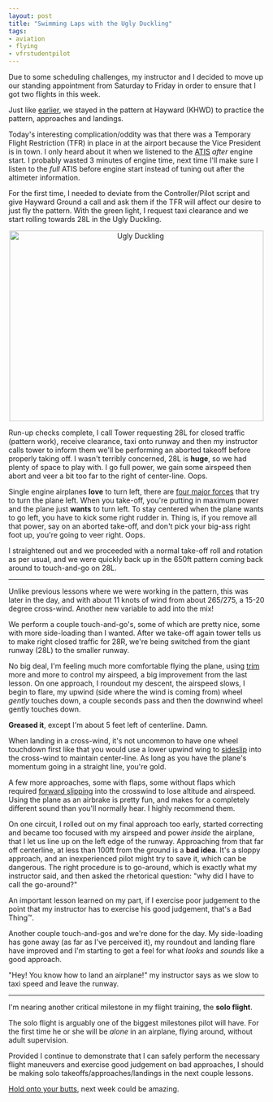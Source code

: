 ```yaml
---
layout: post
title: "Swimming Laps with the Ugly Duckling"
tags:
- aviation
- flying
- vfrstudentpilot
---
```


Due to some scheduling challenges, my instructor and I decided to move up our
standing appointment from Saturday to Friday in order to ensure that I got two
flights in this week.

Just like [earlier](/2013/06/11/maybe-hayward-isnt-so-bad.html), we stayed in
the pattern at Hayward (KHWD) to practice the pattern, approaches and landings.

Today's interesting complication/oddity was that there was a Temporary Flight
Restriction (TFR) in place in at the airport because the Vice President is in
town. I only heard about it when we listened to the
[ATIS](https://en.wikipedia.org/wiki/Automatic_Terminal_Information_Service)
*after* engine start. I probably wasted 3 minutes of engine time, next time
I'll make sure I listen to the *full* ATIS before engine start instead of
tuning out after the altimeter information.

For the first time, I needed to deviate from the Controller/Pilot script and
give Hayward Ground a call and ask them if the TFR will affect our desire to
just fly the pattern. With the green light, I request taxi clearance and we
start rolling towards 28L in the Ugly Duckling.

<center><a href="http://www.flickr.com/photos/agentdero/8675165949/"
title="Ugly Duckling by agentdero, on Flickr"><img
src="http://farm9.staticflickr.com/8387/8675165949_cbcdab831c.jpg" width="500"
height="375" alt="Ugly Duckling"></a></center>


Run-up checks complete, I call Tower requesting 28L for closed traffic (pattern
work), receive clearance, taxi onto runway and then my instructor calls tower
to inform them we'll be performing an aborted takeoff before properly taking
off. I wasn't terribly concerned, 28L is **huge**, so we had plenty of space to
play with. I go full power, we gain some airspeed then abort and veer a bit too
far to the right of center-line. Oops.

Single engine airplanes **love** to turn left, there are [four major
forces](http://cfi-wiki.net/w/Turning_Tendencies) that try to turn the plane
left. When you take-off, you're putting in maximum power and the plane just
**wants** to turn left. To stay centered when the plane wants to go left, you
have to kick some right rudder in. Thing is, if you remove all that power, say
on an aborted take-off, and don't pick your big-ass right foot up, you're going
to veer right.  Oops.

I straightened out and we proceeded with a normal take-off roll and rotation as
per usual, and we were quickly back up in the 650ft pattern coming back around
to touch-and-go on 28L.

----

Unlike previous lessons where we were working in the pattern, this was later in
the day, and with about 11 knots of wind from about 265/275, a 15-20 degree
cross-wind. Another new variable to add into the mix!

We perform a couple touch-and-go's, some of which are pretty nice, some with
more side-loading than I wanted.  After we take-off again tower tells us to
make right closed traffic for 28R, we're being switched from the giant runway
(28L) to the smaller runway.

No big deal, I'm feeling much more comfortable flying the plane, using
[trim](https://en.wikipedia.org/wiki/Trim_tab) more and more to control my
airspeed, a big improvement from the last lesson. On one approach, I roundout
my descent, the airspeed slows, I begin to flare, my upwind (side where the
wind is coming from) wheel *gently* touches down, a couple seconds pass and then the downwind
wheel gently touches down.

**Greased it**, except I'm about 5 feet left of
centerline. Damn.


When landing in a cross-wind, it's not uncommon to have one wheel touchdown
first like that you would use a lower upwind wing to
[sideslip](https://en.wikipedia.org/wiki/Slip_\(aerodynamic\)#Sideslip) into
the cross-wind to maintain center-line. As long as you have the plane's
momentum going in a straight line, you're gold.


A few more approaches, some with flaps, some without flaps which required [forward
slipping](https://en.wikipedia.org/wiki/Slip_\(aerodynamic\)#Forward-slip) into
the crosswind to lose altitude and airspeed. Using the plane as an airbrake is
pretty fun, and makes for a completely different sound than you'll normally
hear. I highly recommend them.

On one circuit, I rolled out on my final approach too early, started correcting
and became too focused with my airspeed and power *inside* the airplane, that I
let us line up on the left edge of the runway. Approaching from that far off
centerline, at less than 100ft from the ground is a **bad idea**. It's a sloppy
approach, and an inexperienced pilot might try to save it, which can be
dangerous. The right procedure is to go-around, which is exactly what my
instructor said, and then asked the rhetorical question: "why did I have to
call the go-around?"

An important lesson learned on my part, if I exercise poor judgement to the
point that my instructor has to exercise his good judgement, that's a Bad
Thing&trade;.


Another couple touch-and-gos and we're done for the day. My side-loading has
gone away (as far as I've perceived it), my roundout and landing flare have
improved and I'm starting to get a feel for what *looks* and *sounds* like a
good approach.

"Hey! You know how to land an airplane!" my instructor says as we slow to taxi
speed and leave the runway.

----

I'm nearing another critical milestone in my flight training, the **solo
flight**.

The solo flight is arguably one of the biggest milestones pilot will have. For
the first time he or she will be *alone* in an airplane, flying around, without
adult supervision.

Provided I continue to demonstrate that I can safely perform the
necessary flight maneuvers and exercise good judgement on bad approaches, I
should be making solo takeoffs/approaches/landings in the next couple lessons.


[Hold onto your butts](https://www.youtube.com/watch?v=-W6as8oVcuM), next week
could be amazing.
